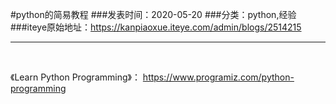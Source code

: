 #python的简易教程
###发表时间：2020-05-20
###分类：python,经验
###iteye原始地址：<a href="https://kanpiaoxue.iteye.com/admin/blogs/2514215" target="_blank">https://kanpiaoxue.iteye.com/admin/blogs/2514215</a>

---

<div class="iteye-blog-content-contain" style="font-size: 14px;"> 
 <p>&nbsp;</p> 
 <p>《Learn Python Programming》：&nbsp;<a href="https://www.programiz.com/python-programming">https://www.programiz.com/python-programming</a></p> 
</div>